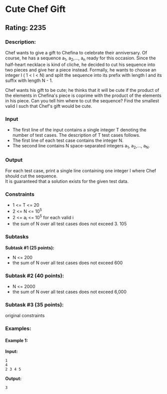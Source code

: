 # Cute Chef Gift
## Rating: 2235
### Description:
Chef wants to give a gift to Chefina to celebrate their anniversary. Of course, he has a sequence a<sub>1</sub>, a<sub>2</sub>,..., a<sub>n</sub> ready for this occasion. Since the half-heart necklace is kind of cliche, he decided to cut his sequence into two pieces and give her a piece instead. Formally, he wants to choose an integer l ( 1 < l < N) and split the sequence into its prefix with length l and its suffix with length N - 1.

Chef wants his gift to be cute; he thinks that it will be cute if the product of the elements in Chefina's piece is coprime with the product of the elements in his piece. Can you tell him where to cut the sequence? Find the smallest valid I such that Chef's gift would be cute.
### Input
- The first line of the input contains a single integer T denoting the number of test cases. The description of T test cases follows.
- The first line of each test case contains the integer N.
- The second line contains N space-separated integers a<sub>1</sub>, a<sub>2</sub>,..., a<sub>N</sub>.
### Output
For each test case, print a single line containing one integer I where Chef should cut the sequence.  
It is guaranteed that a solution exists for the given test data.

### Constraints
- 1 <= T <= 20
- 2 <= N <= 10<sup>5</sup>
- 2 <= a<sub>i</sub> <= 10<sup>5</sup> for each valid i
- the sum of N over all test cases does not exceed 3. 105
### Subtasks
**Subtask #1 (25 points):**  
- N <= 200
- the sum of N over all test cases does not exceed 600
### Subtask #2 (40 points):
- N <= 2000
- the sum of N over all test cases does not exceed 6,000
### Subtask #3 (35 points):  
original constraints

### Examples:
#### Example 1:
**Input:**
```
1
4
2 3 4 5
```
**Output:**
```
3
```
